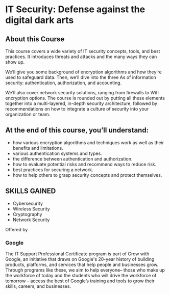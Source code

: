 # IT Security: Defense against the digital dark arts


## About this Course
This course covers a wide variety of IT security concepts, tools, and best practices. It introduces threats and attacks and the many ways they can show up. 

We’ll give you some background of encryption algorithms and how they’re used to safeguard data. Then, we’ll dive into the three As of information security: authentication, authorization, and accounting. 

We’ll also cover network security solutions, ranging from firewalls to Wifi encryption options. The course is rounded out by putting all these elements together into a multi-layered, in-depth security architecture, followed by recommendations on how to integrate a culture of security into your organization or team.



## At the end of this course, you’ll understand:
* how various encryption algorithms and techniques work as well as their benefits and limitations.
* various authentication systems and types.
* the difference between authentication and authorization.
* how to evaluate potential risks and recommend ways to reduce risk.
* best practices for securing a network.
* how to help others to grasp security concepts and protect themselves.


 
## SKILLS GAINED
* Cybersecurity
* Wireless Security
* Cryptography
* Network Security


Offered by


### Google
The IT Support Professional Certificate program is part of Grow with Google, an initiative that draws on Google's 20-year history of building products, platforms, and services that help people and businesses grow. Through programs like these, we aim to help everyone– those who make up the workforce of today and the students who will drive the workforce of tomorrow – access the best of Google’s training and tools to grow their skills, careers, and businesses.
